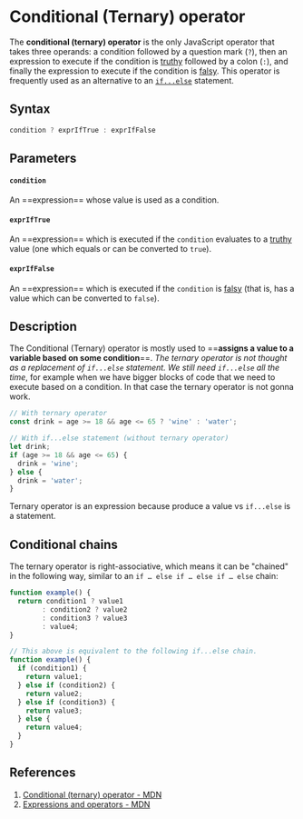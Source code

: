# Conditional (Ternary) operator

The **conditional (ternary) operator** is the only JavaScript operator that takes three operands: a condition followed by a question mark (`?`), then an expression to execute if the condition is [truthy](https://developer.mozilla.org/en-US/docs/Glossary/Truthy) followed by a colon (`:`), and finally the expression to execute if the condition is [falsy](https://developer.mozilla.org/en-US/docs/Glossary/Falsy). This operator is frequently used as an alternative to an [`if...else`](https://developer.mozilla.org/en-US/docs/Web/JavaScript/Reference/Statements/if...else) statement.

## Syntax

```js
condition ? exprIfTrue : exprIfFalse
```

## Parameters

#### `condition`

An ==expression== whose value is used as a condition.

#### `exprIfTrue`

An ==expression== which is executed if the `condition` evaluates to a [truthy](https://developer.mozilla.org/en-US/docs/Glossary/Truthy) value (one which equals or can be converted to `true`).

#### `exprIfFalse`

An ==expression== which is executed if the `condition` is [falsy](https://developer.mozilla.org/en-US/docs/Glossary/Falsy) (that is, has a value which can be converted to `false`).

## Description

The Conditional (Ternary) operator is mostly used to ==**assigns a value to a variable based on some condition**==. _The ternary operator is not thought as a replacement of `if...else` statement. We still need `if...else` all the time_, for example when we have bigger blocks of code that we need to execute based on a condition. In that case the ternary operator is not gonna work.

```js
// With ternary operator
const drink = age >= 18 && age <= 65 ? 'wine' : 'water';

// With if...else statement (without ternary operator)
let drink;
if (age >= 18 && age <= 65) {
  drink = 'wine';
} else {
  drink = 'water';
}
```

Ternary operator is an expression because produce a value vs `if...else` is a statement.

## Conditional chains

The ternary operator is right-associative, which means it can be "chained" in the following way, similar to an `if … else if … else if … else` chain:

```js
function example() {
  return condition1 ? value1
        : condition2 ? value2
        : condition3 ? value3
        : value4;
}

// This above is equivalent to the following if...else chain.
function example() {
  if (condition1) {
    return value1;
  } else if (condition2) {
    return value2;
  } else if (condition3) {
    return value3;
  } else {
    return value4;
  }
}
```

## References

1. [Conditional (ternary) operator - MDN](https://developer.mozilla.org/en-US/docs/Web/JavaScript/Reference/Operators/Conditional_Operator)
1. [Expressions and operators - MDN](https://developer.mozilla.org/en-US/docs/Web/JavaScript/Reference/Operators)
